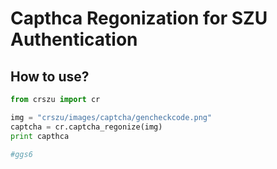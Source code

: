 # Capthca Regonization for SZU Authentication

## How to use?

```python
from crszu import cr

img = "crszu/images/captcha/gencheckcode.png"
captcha = cr.captcha_regonize(img)
print capthca

#ggs6
```
